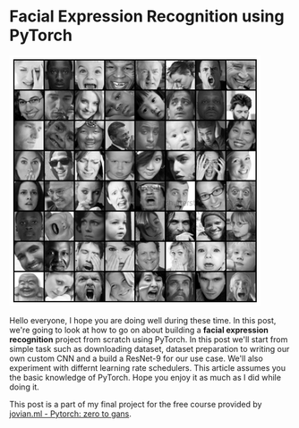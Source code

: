 # Facial Expression Recognition using PyTorch

![Cover image](cover.png)

Hello everyone, I hope you are doing well during these time. In this post, we're going to look at how to go on about building a **facial expression recognition** project from scratch using PyTorch. In this post we'll start from simple task such as downloading dataset, dataset preparation to writing our own custom CNN and a build a ResNet-9 for our use case. We'll also experiment with differnt learning rate schedulers. This article assumes you the basic knowledge of PyTorch. Hope you enjoy it as much as I did while doing it.

This post is a part of my final project for the free course provided by [jovian.ml - Pytorch: zero to gans](https://jovian.ml/forum/t/start-here-welcome-to-deep-learning-with-pytorch-zero-to-gans/1622).

<!-- ## Table of Content

1. Introduction
2. Importing modules
3. Dataset Preparation
4. Augmentaions
5. Building Dataloader
6. Setup GPU
7. Model Building
   1. Parent Class and Metrics
   2. Models
      - ResNet9
      - Custom CNN model
8. Training and Testing Helper Functions
9. Training
10. Training plots
11. Tests
12. Summary

### 1. Introduction

The **goal** of Facial Expression Recognition is to classify the expressions on face images into various categories such as anger, fear, surprise, sadness, happiness and so on. Specifically we are going to classify are datasets into 7 categories such as:

<iframe src="https://jovian.ml/embed?url=https://jovian.ml/vaibhav-singh-3001/facial-expression-recognition/v/4&cellId=6" title="Jovian Viewer" height="248" width="850" frameborder="0" scrolling="auto"></iframe>

The dataset used for this project can be downloaded from [here](https://www.kaggle.com/ashishpatel26/fer2018). This dataset consists of `48x48` pixel grayscale images of faces. The faces have been automatically registered so that the face is more or less centered and occupies about the same amount of space in each image.

### 2. Importing modules

<iframe src="https://jovian.ml/embed?url=https://jovian.ml/vaibhav-singh-3001/facial-expression-recognition/v/4&cellId=4" title="Jovian Viewer" height="668" width="850" frameborder="0" scrolling="auto"></iframe>

### 3. Dataset Preparation

Now that we know the goal of this project, let's start with the very first step of any machine learning project i.e. preparing our dataset. After downloading the data, we can see that our data is in a `.csv` file. To use this .csv file we can use the `Pandas` function **read_csv(..)** to load the data into memory.

<iframe src="https://jovian.ml/embed?url=https://jovian.ml/vaibhav-singh-3001/facial-expression-recognition/v/4&cellId=7" title="Jovian Viewer" height="357" width="850" frameborder="0" scrolling="auto"></iframe>

We can see that our .csv file contains 3 columns:

1. **emotion** - contains integer values representing one of 7 emotions.
2. **pixels** - each row contains a string of pixel values seperated by spaces 2304 (48x48) pixel values.
3. **Usage** - it contains 3 unique values `Traininig`, `PrivateTest`, `PublicTest`. It states which rows are to be used for training and testing purpose.

We're going to combine together the `Training` and `PublicTest` rows and use them as **training and validation set**, splitted in an **80-20** proportion. We'll use the `PrivateTest` rows as our **test** dataset.

Taking a quick peek at the `emotion` column we can have see that there is heaby class imbalance in our dataset. To remedy this, we'll use different data transformations techniques available in pytorch.

<iframe src="https://jovian.ml/embed?url=https://jovian.ml/vaibhav-singh-3001/facial-expression-recognition/v/4&cellId=16&hideInput=true" title="Jovian Viewer" height="550" width="850" frameborder="0" scrolling="auto"></iframe>

One more thing what we can do is merge the `Angry` and `Disgust` class into one as both as highly related.
We can do so by:

<iframe src="https://jovian.ml/embed?url=https://jovian.ml/vaibhav-singh-3001/facial-expression-recognition/v/4&cellId=17" title="Jovian Viewer" height="185" width="850" frameborder="0" scrolling="auto"></iframe>

Now, update the emotions dictionary.

<iframe src="https://jovian.ml/embed?url=https://jovian.ml/vaibhav-singh-3001/facial-expression-recognition/v/4&cellId=18" title="Jovian Viewer" height="268" width="850" frameborder="0" scrolling="auto"></iframe>

Let's first extract the pixel values for each row from **pixels** column.
**Steps:**

1. Iterate over each row to access the _str_ value.
2. use the _.split()_ method to split the string on spaces creating a list.
3. Iterate over each value in the list convert them to _int_ and then finally append the whole list of integers in a list named **pixels**.
4. Convert the list to a numpy array.
5. Rescale the pixel values by dividing by **255.0**
6. Drop the original pixels column.
7. Add the pixels array created as a column back in the dataset.

<iframe src="https://jovian.ml/embed?url=https://jovian.ml/vaibhav-singh-3001/facial-expression-recognition/v/4&cellId=11" title="Jovian Viewer" height="588" width="850" frameborder="0" scrolling="auto"></iframe>

Doing so our dataset dataframe object will now contain **2306 rows**, with 2304 columns for _pixels_, 1 for _emotion_ and 1 for _Usage_.

Finally now we can now create our **cusotm Dataset** class that will come in handy for applying data augmentation and for building our dataloaders. Here we are simply defining methods that will on each call by the **Dataloader** help in retreiving the labels **y** i.e. the emotion and the pixel values i.e. our **X** values reshaped as a 48x48 matrix as a single tuple of **(X, y)**. Doing this, we can freely define our augmentation methods without worrying about the implementation details as the augmentation for each image can be directly applied during a call.

<iframe src="https://jovian.ml/embed?url=https://jovian.ml/vaibhav-singh-3001/facial-expression-recognition/v/4&cellId=14" title="Jovian Viewer" height="585" width="850" frameborder="0" scrolling="auto"></iframe>

### 4. Augmentations

There's a whole list of different augmenations we can apply to our images they can be found [here.](https://pytorch.org/docs/stable/torchvision/transforms.html)

For this project I chose to go with some basic augmentaions such as:

1. RandomCrop: It is used to crop the PIL image at a random location.
2. RandomRotation: rotate the image.
3. RandomAffine: it applies a suite of random affine transformation of the image keeping center invariant.
4. RandomHorizontalFlip: horizontal flip of the image.
5. ToTensor: convert the PIL image to a pytorch tensor.

Note that, in every machine learning task we apply transformations only to the training set and not the validation or test set with exception such as normalization, converting to tensors. This is because we want to pretend that the validation & test data are **new, unseen data.** We use the validation & test dataset to get a good estimate of how our model performs on any new data.

From [quora](https://qr.ae/pNKZAC)

> "The training and testing data should undergo the same data preparation steps or the predictive model will not make sense. This means that the number of features for both the training and test set should be the same and represent the same thing. If your input is an image and you did pre-processing steps like resizing, background subtraction, normalization, etc, the same steps should be done to the test set. If you did data transformation, such as PCA, random projection etc, then the test set must be transformed using the parameters of the training set and then passed to the classifier."

<iframe src="https://jovian.ml/embed?url=https://jovian.ml/vaibhav-singh-3001/facial-expression-recognition/v/4&cellId=20" title="Jovian Viewer" height="685" width="850" frameborder="0" scrolling="auto"></iframe>
<iframe src="https://jovian.ml/embed?url=https://jovian.ml/vaibhav-singh-3001/facial-expression-recognition/v/4&cellId=28" title="Jovian Viewer" height="744" width="850" frameborder="0" scrolling="auto"></iframe>

### 5. Building Dataloader

Straight from the documentaion:

> Combines a dataset and a sampler, and provides an iterable over the given dataset.
> The DataLoader supports both map-style and iterable-style datasets with single or multi-process loading, customizing loading order and optional automatic batching (collation) and memory pinning.

We'll create 3 helper functions to fetch dataset and return dataloader for each set:

1. **get_train_dataset(..)**
2. **get_train_dataloader(..)**
3. **get_test_dataloader(..)**

<iframe src="https://jovian.ml/embed?url=https://jovian.ml/vaibhav-singh-3001/facial-expression-recognition/v/4&cellId=22" title="Jovian Viewer" height="685" width="850" frameborder="0" scrolling="auto"></iframe>

<iframe src="https://jovian.ml/embed?url=https://jovian.ml/vaibhav-singh-3001/facial-expression-recognition/v/4&cellId=23" title="Jovian Viewer" height="465" width="850" frameborder="0" scrolling="auto"></iframe>

<iframe src="https://jovian.ml/embed?url=https://jovian.ml/vaibhav-singh-3001/facial-expression-recognition/v/4&cellId=24" title="Jovian Viewer" height="565" width="850" frameborder="0" scrolling="auto"></iframe>

### 6. Setup GPU

To use the power of GPU's we have to first move our data and models that we're going to create onto the availavble gpu.
We can do this with by:

1. Create a recursive function `to_device` that iterates over the passed data and loads it into GPU memory.
2. Create a class `DeviceDataLoader` that wraps our dataloader and uses the recursive function to move the data to GPU when accessed.

<iframe src="https://jovian.ml/embed?url=https://jovian.ml/vaibhav-singh-3001/facial-expression-recognition/v/4&cellId=30" title="Jovian Viewer" height="625" width="850" frameborder="0" scrolling="auto"></iframe>

Get the current device in use:

<iframe src="https://jovian.ml/embed?url=https://jovian.ml/vaibhav-singh-3001/facial-expression-recognition/v/4&cellId=31" title="Jovian Viewer" height="138" width="850" frameborder="0" scrolling="auto"></iframe>

### 7. Model Building

Finally, we've arrived to the exiting part everyone likes, the **Building models**. For this project I used two models:

- A ResNet9 model
- Custom CNN model from scratch.

We'll divide this section into two parts:

1. Creating a BaseClass and metrics.
2. Defining two seperate model classes: ResNet9 and custom CNN Model.

#### 7.1 Parent Class and Metrics

Parent Class by definition means a class that contains some properties or methods that common to all the inhereting child classes. For our use case we'll create an `ImageClassificationBase` class that itself inherits from the `nn.Module` class from PyTorch. This class will contain some methods that can be used by the child classes such as:

1. `training_step` - method used to perform operations during the training step for the model.
2. `validation_step` - methods used to evaluate our model on the validation set.
3. `get_metrics_epoch_end` - contains operations that when called after training or validation step for a single epoch, returns the metrics such as **accuracy**, **loss**, **val_accuracy**, **val_loss**.
4. `epoch_end` - prints the current epoch metrics.

The great thing about this class is that it can be used for any image classification problem in PyTorch with little to no updation necessary.

<iframe src="https://jovian.ml/embed?url=https://jovian.ml/vaibhav-singh-3001/facial-expression-recognition/v/4&cellId=34" title="Jovian Viewer" height="745" width="850" frameborder="0" scrolling="auto"></iframe>

**Metric**: Using the good old `accuracy`.

<iframe src="https://jovian.ml/embed?url=https://jovian.ml/vaibhav-singh-3001/facial-expression-recognition/v/4&cellId=36" title="Jovian Viewer" height="145" width="850" frameborder="0" scrolling="auto"></iframe>

#### 7.2 Models

##### 7.2.1 ResNet9

ResNets architectures by design uses skip connections in residual blocks, because of these skip connections, we can propagate larger gradients back to initial layers avoiding vanishing gradients and these layers also could learn as fast as the final layers, giving us the ability to train deeper networks.

Here, I've updated the default ResNet9 architecture to accomodate for the fact that we have a grayscale dataset.
We can simply do thid by updating the in and out channels in each `conv_block`, I've also added an additional `Linear` layer classifier block.

![Resnet9](https://raw.githubusercontent.com/lambdal/cifar10-fast/master/net.svg?sanitize=true)
(open the image in a new tab and hover over the blocks to see how they are defined.)

Building block of our ResNet9 architecture:

<iframe src="https://jovian.ml/embed?url=https://jovian.ml/vaibhav-singh-3001/facial-expression-recognition/v/4&cellId=38" title="Jovian Viewer" height="305" width="850" frameborder="0" scrolling="auto"></iframe>

The **ResNet9 model** class:

<iframe src="https://jovian.ml/embed?url=https://jovian.ml/vaibhav-singh-3001/facial-expression-recognition/v/4&cellId=39" title="Jovian Viewer" height="800" width="850" frameborder="0" scrolling="auto"></iframe>

##### 7.2.1 Custom CNN model

Let's build a **CNN model** to compare with the ResNet9 model

<iframe src="https://jovian.ml/embed?url=https://jovian.ml/vaibhav-singh-3001/facial-expression-recognition/v/4&cellId=41" title="Jovian Viewer" height="800" width="850" frameborder="0" scrolling="auto"></iframe>

In both of these classes we can see a `forward` method. This method is called by the `training_step` method of the _BaseClass_ using `self(inputs)`. This is because when we inherited the `nn.Module` class in the _BaseClass_, it expects the `forward` method in it to be overriden. Doing so provide us with the functionality to directly call the model (self) and pass it any arguments like `self(inputs)`, it'll internally call the model's forward method and pass it input parameters. We can then choose what we want to do within `forward` method as seen in both the _ResNet9_ class and _EmotionRecognition_ class.

### 8. Training and Testing Helper Functions

We're nearly at the end of project but first we need to define some helper functions to tie together all the above defined functions and classes.

1. Create `fit_model` function which is reponsible for training and saving the best model.
2. Create a `evaluate` function for evaluating the validation set.
3. A `load_best` helper function to load our best model for evaluating the test set.
4. A `generate_prediction` function for generating predictions on the test set using the best model.
5. Plotting methods
6. A `end-to-end` function that binds all these functions in a simple single call requiring the name of the model to use and training parameters as a dictionary.

- **Functions:** `evaluate`, `fit_model`
<iframe src="https://jovian.ml/embed?url=https://jovian.ml/vaibhav-singh-3001/facial-expression-recognition/v/4&cellId=44" title="Jovian Viewer" height="800" width="850" frameborder="0" scrolling="auto"></iframe>

- **Functions:** `load_best` and `generate_predictions`
<iframe src="https://jovian.ml/embed?url=https://jovian.ml/vaibhav-singh-3001/facial-expression-recognition/v/4&cellId=45" title="Jovian Viewer" height="800" width="850" frameborder="0" scrolling="auto"></iframe>

- **Functions:** `plotting`
<iframe src="https://jovian.ml/embed?url=https://jovian.ml/vaibhav-singh-3001/facial-expression-recognition/v/4&cellId=47" title="Jovian Viewer" height="725" width="850" frameborder="0" scrolling="auto"></iframe>

- **Functions:** `end-to-end`
<iframe src="https://jovian.ml/embed?url=https://jovian.ml/vaibhav-singh-3001/facial-expression-recognition/v/4&cellId=46" title="Jovian Viewer" height="800" width="850" frameborder="0" scrolling="auto"></iframe>

### 9. Training

#### 9.1 Models

<iframe src="https://jovian.ml/embed?url=https://jovian.ml/vaibhav-singh-3001/facial-expression-recognition/v/4&cellId=49" title="Jovian Viewer" height="165" width="850" frameborder="0" scrolling="auto"></iframe>

#### 9.2 Training Parameters

<iframe src="https://jovian.ml/embed?url=https://jovian.ml/vaibhav-singh-3001/facial-expression-recognition/v/4&cellId=51" title="Jovian Viewer" height="228" width="850" frameborder="0" scrolling="auto"></iframe>

#### 9.3 Train model

<iframe src="https://jovian.ml/embed?url=https://jovian.ml/vaibhav-singh-3001/facial-expression-recognition/v/4&cellId=52" title="Jovian Viewer" height="800" width="850" frameborder="0" scrolling="auto"></iframe>

### 10. Training Plots

<iframe src="https://jovian.ml/embed?url=https://jovian.ml/vaibhav-singh-3001/facial-expression-recognition/v/4&cellId=54" title="Jovian Viewer" height="490" width="850" frameborder="0" scrolling="auto"></iframe>

### 11. Tests

| model               | LR         | Test accuracy |
| ------------------- | ---------- | ------------- |
| Emotion Recognition | None       | 0.659         |
| ResNet9 (current)   | None       | 0.651         |
| Resnet9             | OneCycleLr | 0.327         |
| Emotion Recognition | OneCycleLr | 0.26          |

### 12. Summary

We've covered a lot of ground in this tutorial. Here's quick recap of the topics:

1. Introduction to the Facial emotion recognition dataset for image classification.
2. Prepared our dataset dataframe and created a custom `dataset` class.
3. Applied Image augmentaions using `torch.transforms`.
4. We created our own helper functions to for fetching datasets and creating dataloaders.
5. We also created a wrapper `DeviceDataLoader` class for our `Dataloader` to move our data to the GPU.
6. We looked at how to use the `nn.Module` class and also created a `BaseClass` that can be used for any image classification model.
7. Created our own version of ResNet9 class and a custom CNN model for comparison.
8. Created various helper functions to tie different components together.
9. Finally we trained our model and plotted the training results. -->

